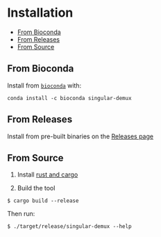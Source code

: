 # Installation

<!---toc start-->
   * [From Bioconda](#from-bioconda)
   * [From Releases](#from-releases)
   * [From Source](#from-source)

<!---toc end-->

## From Bioconda

Install from [`bioconda`][bioconda-link] with:

```console
conda install -c bioconda singular-demux
```

## From Releases

Install from pre-built binaries on the [Releases page][releases-link]

## From Source

1. Install [rust and cargo][cargo-install-link]


2. Build the tool

```console
$ cargo build --release
```

Then run:

```console
$ ./target/release/singular-demux --help
```

[bioconda-link]:      https://bioconda.github.io/
[releases-link]:      https://github.com/Singular-Genomics/singular-demux/releases
[cargo-install-link]: https://doc.rust-lang.org/cargo/getting-started/installation.html
